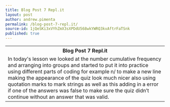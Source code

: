 ```yaml
---
title: Blog Post 7 Repl.it
layout: post
author: andrew.pimenta
permalink: /blog-post-7-repl.it/
source-id: 1jQeSKi3xVYhZmX3sXPDdU568wkYWRQ3kvAftrFaTSnk
published: true
---
```

<table>
  <tr>
    <th>Blog Post 7 Repl.it</th>
  </tr>
  <tr>
    <td>In today's lesson we looked at the number cumulative frequency and arranging into groups and started to put it into practice using different parts of coding for example n/ to make a new line making the appearance of the quiz look much nicer also using quotation marks to mark strings as well as this adding in a error if one of the answers was false to make sure the quiz didn’t continue without an answer that was valid.</td>
  </tr>
</table>


